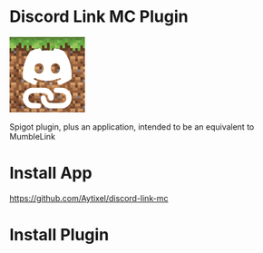 # Discord Link MC Plugin
![Logo](https://github.com/Aytixel/discord-link-mc-plugin/blob/master/logo.jpg)

Spigot plugin, plus an application, intended to be an equivalent to MumbleLink

# Install App
https://github.com/Aytixel/discord-link-mc

# Install Plugin
